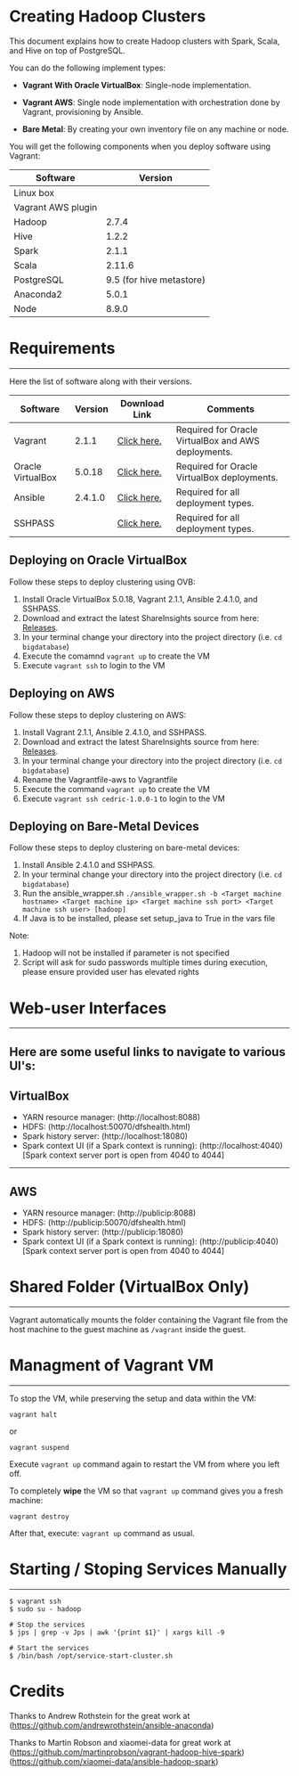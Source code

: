 Creating Hadoop Clusters
=======================
This document explains how to create Hadoop clusters with Spark, Scala, and Hive on top of PostgreSQL. 

You can do the following implement types: 

- **Vagrant With Oracle VirtualBox**: Single-node implementation.

- **Vagrant AWS**: Single node implementation with orchestration done by Vagrant, provisioning by Ansible.

- **Bare Metal**: By creating your own inventory file on any machine or node. 

You will get the following components when you deploy software using Vagrant:

|Software | Version|
| ------ | ----- | 
|Linux box ||
|Vagrant AWS plugin | 
|Hadoop| 2.7.4|
|Hive| 1.2.2|
|Spark| 2.1.1|
|Scala| 2.11.6|
|PostgreSQL| 9.5 (for hive metastore)|
|Anaconda2| 5.0.1|
|Node| 8.9.0|

# Requirements
-------------

Here the list of software along with their versions. 

|Software | Version|Download Link|Comments|
| ------ | ----- | ----- | ----- | 
|Vagrant |2.1.1|[Click here.](http://www.vagrantup.com/downloads.html)|Required for Oracle VirtualBox and AWS deployments.|
|Oracle VirtualBox |5.0.18|[Click here.](https://www.virtualbox.org/wiki/Downloads)|Required for Oracle VirtualBox deployments.|
|Ansible |2.4.1.0 |[Click here.](https://releases.ansible.com/ansible/)|Required for all deployment types.|
|SSHPASS||[Click here.](https://gist.github.com/arunoda/7790979)|Required for all deployment types.|


Deploying on Oracle VirtualBox
------------------------------
Follow these steps to deploy clustering using OVB:

1. Install Oracle VirtualBox 5.0.18, Vagrant 2.1.1, Ansible 2.4.1.0, and SSHPASS. 
2. Download and extract the latest ShareInsights source from here: [Releases](https://github.com/datacell/bigdatabase/releases).
3. In your terminal change your directory into the project directory
(i.e. `cd bigdatabase`)
4. Execute the comamnd ```vagrant up``` to create the VM
5. Execute ```vagrant ssh``` to login to the VM

Deploying on AWS 
-----------------
Follow these steps to deploy clustering on AWS:

1. Install Vagrant 2.1.1, Ansible 2.4.1.0, and SSHPASS. 
2. Download and extract the latest ShareInsights source from here: [Releases](https://github.com/datacell/bigdatabase/releases).
3. In your terminal change your directory into the project directory
(i.e. `cd bigdatabase`)
4. Rename the Vagrantfile-aws to Vagrantfile
5. Execute the command ```vagrant up``` to create the VM
6. Execute ```vagrant ssh cedric-1.0.0-1``` to login to the VM


Deploying on Bare-Metal Devices 
-------------------------------

Follow these steps to deploy clustering on bare-metal devices:
1. Install Ansible 2.4.1.0 and SSHPASS. 
2. In your terminal change your directory into the project directory
(i.e. `cd bigdatabase`)
3. Run the ansible_wrapper.sh ```./ansible_wrapper.sh -b <Target machine hostname> <Target machine ip> <Target machine ssh port> <Target machine ssh user> [hadoop]```
4. If Java is to be installed, please set setup_java to True in the vars file

Note: 
1. Hadoop will not be installed if parameter is not specified
2. Script will ask for sudo passwords multiple times during execution, please ensure provided user has elevated rights

# Web-user Interfaces
--------------------------------------------------------------------------------
Here are some useful links to navigate to various UI's:
--------------------------------------------------------------------------------
VirtualBox
--------------------------------------------------------------------------------

* YARN resource manager:  (http://localhost:8088)
* HDFS: (http://localhost:50070/dfshealth.html)
* Spark history server: (http://localhost:18080)
* Spark context UI (if a Spark context is running): (http://localhost:4040)
[Spark context server port is open from 4040 to 4044]

--------------------------------------------------------------------------------
AWS
--------------------------------------------------------------------------------
* YARN resource manager:  (http://publicip:8088)
* HDFS: (http://publicip:50070/dfshealth.html)
* Spark history server: (http://publicip:18080)
* Spark context UI (if a Spark context is running): (http://publicip:4040)
[Spark context server port is open from 4040 to 4044]

# Shared Folder (VirtualBox Only)
--------------------------------------------------------------------------------
Vagrant automatically mounts the folder containing the Vagrant file from the
host machine to the guest machine as `/vagrant` inside the guest.

# Managment of Vagrant VM
--------------------------------------------------------------------------------
To stop the VM, while preserving the setup and data within the VM: 

```
vagrant halt
```

or

```
vagrant suspend
```

Execute `vagrant up` command again to restart the VM from where you left off.


To completely **wipe** the VM so that `vagrant up` command gives you a fresh
machine: 

```
vagrant destroy
```

After that, execute: `vagrant up` command as usual.



# Starting / Stoping Services Manually
--------------------------------------------------------------------------------

```
$ vagrant ssh
$ sudo su - hadoop

# Stop the services
$ jps | grep -v Jps | awk '{print $1}' | xargs kill -9

# Start the services
$ /bin/bash /opt/service-start-cluster.sh
```


# Credits

Thanks to Andrew Rothstein for the great work at
(https://github.com/andrewrothstein/ansible-anaconda)

Thanks to Martin Robson and xiaomei-data for great work at
(https://github.com/martinprobson/vagrant-hadoop-hive-spark)
(https://github.com/xiaomei-data/ansible-hadoop-spark)
